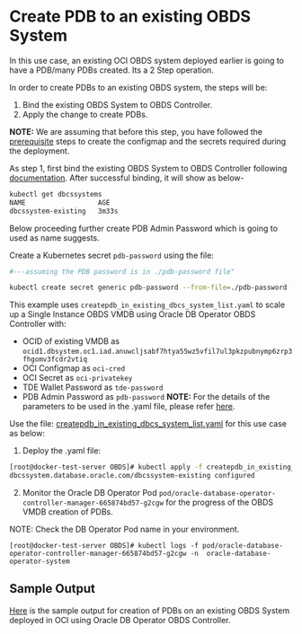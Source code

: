 # Create PDB to an existing OBDS System

In this use case, an existing OCI OBDS system deployed earlier is going to have a PDB/many PDBs created. Its a 2 Step operation.

In order to create PDBs to an existing OBDS system, the steps will be:

1. Bind the existing OBDS System to OBDS Controller.
2. Apply the change to create PDBs.

**NOTE:** We are assuming that before this step, you have followed the [prerequisite](./../README.md#prerequisites-to-deploy-a-dbcs-system-using-oracle-db-operator-dbcs-controller) steps to create the configmap and the secrets required during the deployment.

As step 1, first bind the existing OBDS System to OBDS Controller following [documentation](./../provisioning/bind_to_existing_dbcs_system.md). After successful binding, it will show as below-
```bash
kubectl get dbcssystems
NAME                  AGE
dbcssystem-existing   3m33s
```
Below proceeding further create PDB Admin Password which is going to used as name suggests. 

Create a Kubernetes secret `pdb-password` using the file:

```bash
#---assuming the PDB password is in ./pdb-password file"

kubectl create secret generic pdb-password --from-file=./pdb-password -n default
```

This example uses `createpdb_in_existing_dbcs_system_list.yaml` to scale up a Single Instance OBDS VMDB using Oracle DB Operator OBDS Controller with:

- OCID of existing VMDB as `ocid1.dbsystem.oc1.iad.anuwcljsabf7htya55wz5vfil7ul3pkzpubnymp6zrp3fhgomv3fcdr2vtiq`
- OCI Configmap as `oci-cred`  
- OCI Secret as `oci-privatekey`
- TDE Wallet Password as `tde-password`
- PDB Admin Password as `pdb-password`
**NOTE:** For the details of the parameters to be used in the .yaml file, please refer [here](./dbcs_controller_parameters.md).

Use the file: [createpdb_in_existing_dbcs_system_list.yaml](./createpdb_in_existing_dbcs_system_list.yaml) for this use case as below:

1. Deploy the .yaml file:  
```sh
[root@docker-test-server OBDS]# kubectl apply -f createpdb_in_existing_dbcs_system_list.yaml
dbcssystem.database.oracle.com/dbcssystem-existing configured
```

2. Monitor the Oracle DB Operator Pod `pod/oracle-database-operator-controller-manager-665874bd57-g2cgw` for the progress of the OBDS VMDB creation of PDBs. 

NOTE: Check the DB Operator Pod name in your environment.

```
[root@docker-test-server OBDS]# kubectl logs -f pod/oracle-database-operator-controller-manager-665874bd57-g2cgw -n  oracle-database-operator-system
```

## Sample Output

[Here](./createpdb_in_existing_dbcs_system_list_sample_output.log) is the sample output for creation of PDBs on an existing OBDS System deployed in OCI using Oracle DB Operator OBDS Controller.
